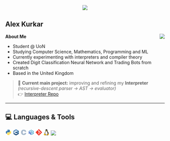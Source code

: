 <p align="center">
  <img src="https://readme-typing-svg.demolab.com?font=Fira+Code&size=28&duration=3000&pause=600&color=8A3FFC&center=true&vCenter=true&width=650&lines=Hey+there%2C+I'm+Alex+Kurkar;I+like+building+things+from+scratch!" />
</p>

## Alex Kurkar
<img align="right" src="https://github-readme-streak-stats.herokuapp.com/?user=akurkar07&hide_border=true&background=00000000&ring=8A3FFC&fire=8A3FFC&currStreakNum=FFFFFF&currStreakLabel=8A3FFC&sideNums=FFFFFF&sideLabels=8A3FFC&dates=7F7F7F">

**About Me**

- Student @ UoN
- Studying Computer Science, Mathematics, Programming and ML
- Currently experimenting with interpreters and compiler theory
- Created Digit Classification Neural Network and Trading Bots from scratch
- Based in the United Kingdom

> 🎯 **Current main project:** improving and refining my **Interpreter**  
> *(recursive-descent parser → AST → evaluator)*  
> 👉 <a href="https://github.com/akurkar07/Interpreter" target="_blank">Interpreter Repo</a>



---

## 💻 Languages & Tools

<div>
        <code><img height="20" src="https://raw.githubusercontent.com/github/explore/master/topics/python/python.png"></code>
        <code><img height="20" src="https://raw.githubusercontent.com/github/explore/master/topics/cpp/cpp.png"></code>
        <code><img height="20" src="https://raw.githubusercontent.com/github/explore/master/topics/c/c.png"></code>
        <code><img height="20" src="https://raw.githubusercontent.com/github/explore/master/topics/numpy/numpy.png"></code>
        <code><img height="20" src="https://raw.githubusercontent.com/github/explore/master/topics/git/git.png"></code>
        <code><img height="20" src="https://raw.githubusercontent.com/github/explore/master/topics/linux/linux.png"></code>
        <code><img height="20" src="https://cdn.svgporn.com/logos/visual-studio-code.svg"></code>
</div>
